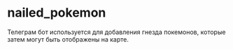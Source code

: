 # nailed_pokemon

Телеграм бот используется для добавления гнезда покемонов, которые затем могут быть отображены на карте.